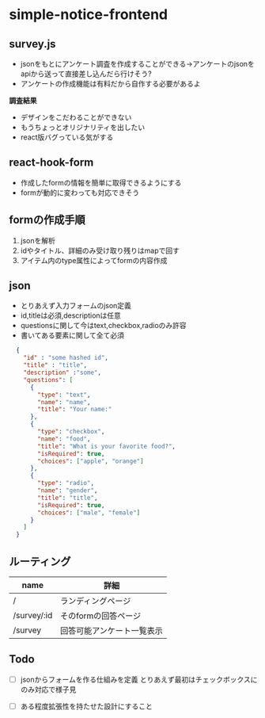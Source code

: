 # simple-notice-frontend



## survey.js

* jsonをもとにアンケート調査を作成することができる→アンケートのjsonをapiから送って直接差し込んだら行けそう?
* アンケートの作成機能は有料だから自作する必要があるよ

**調査結果**

* デザインをこだわることができない
* もうちょっとオリジナリティを出したい
* react版バグっている気がする



## react-hook-form

* 作成したformの情報を簡単に取得できるようにする
* formが動的に変わっても対応できそう



## formの作成手順

1. jsonを解析
2. idやタイトル、詳細のみ受け取り残りはmapで回す
3. アイテム内のtype属性によってformの内容作成



## json

* とりあえず入力フォームのjson定義
* id,titleは必須,descriptionは任意
* questionsに関して今はtext,checkbox,radioのみ許容
* 書いてある要素に関して全て必須

```json
  {
    "id" : "some hashed id",
    "title" : "title", 
    "description" :"some",
    "questions": [
      {
        "type": "text",
        "name": "name",
        "title": "Your name:"
      },
      {
        "type": "checkbox",
        "name": "food",
        "title": "What is your favorite food?",
        "isRequired": true,
        "choices": ["apple", "orange"]
      },
      {
      	"type": "radio",
      	"name": "gender",
        "title": "title",
        "isRequired": true,
        "choices": ["male", "female"]
      }
    ]
  }

```



## ルーティング

| name        | 詳細                       |
| ----------- | -------------------------- |
| /           | ランディングページ         |
| /survey/:id | そのformの回答ページ       |
| /survey     | 回答可能アンケート一覧表示 |



## Todo

* [ ] jsonからフォームを作る仕組みを定義 とりあえず最初はチェックボックスにのみ対応で様子見
* [ ] ある程度拡張性を持たせた設計にすること




